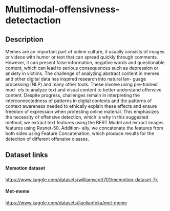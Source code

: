 # Multimodal-offensivness-detectaction
## Description
Memes are an important part of online culture, it usually consists of images or videos
with humor or text that can spread quickly through comments. However, it can present
false information, negative words and questionable content, which can lead to serious
consequences such as depression or anxiety in victims. The challenge of analyzing
abstract content in memes and other digital data has inspired research into natural lan-
guage processing (NLP) and many other tools. These involve using pre-trained mod-
els to analyze text and visual content to better understand offensive content. Despite
progress, challenges remain in interpreting the interconnectedness of patterns in digital
contexts and the patterns of context awareness needed to ethically explain these effects
and ensure freedom of expression when protesting online material. This emphasizes the
necessity of offensive detection, which is why in this suggested method, we extract text
features using the BERT Model and extract images features using Resnet-50. Addition-
ally, we concatenate the features from both sides using Feature Concatenation, which
produce results for the detection of different offensive classes.

## Dataset links 
#### Memotion dataset
https://www.kaggle.com/datasets/williamscott701/memotion-dataset-7k
#### Met-meme
https://www.kaggle.com/datasets/liaolianfoka/met-meme

